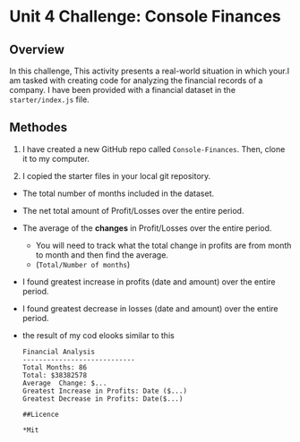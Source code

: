# Unit 4 Challenge: Console Finances

## Overview

In this challenge,  This activity presents a real-world situation in which your.I am tasked with creating code for analyzing the financial records of a company. I have been provided with a financial dataset in the `starter/index.js` file.

## Methodes

1. I have created a new GitHub repo called `Console-Finances`. Then, clone it to my computer.

2. I copied the starter files in your local git repository.
   

* The total number of months included in the dataset.

* The net total amount of Profit/Losses over the entire period.

* The average of the **changes** in Profit/Losses over the entire period.
  * You will need to track what the total change in profits are from month to month and then find the average.
  * (`Total/Number of months`)

* I found greatest increase in profits (date and amount) over the entire period.

* I found  greatest decrease in losses (date and amount) over the entire period.

* the result of my cod elooks similar to this
  ```text
  Financial Analysis
  ----------------------------
  Total Months: 86
  Total: $38382578
  Average  Change: $...
  Greatest Increase in Profits: Date ($...)
  Greatest Decrease in Profits: Date($...)

  ##Licence

  *Mit
  








